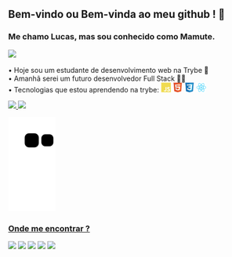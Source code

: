 ## Bem-vindo ou Bem-vinda ao meu github ! 👋
### Me chamo Lucas, mas sou conhecido como Mamute.<br>
<img width="20%" src="https://mamutedev.files.wordpress.com/2022/08/logo.png"/><p>
<div style="display: inline_block">
<p>• Hoje sou um estudante de desenvolvimento web na Trybe 🚀<br>
• Amanhã serei um futuro desenvolvedor Full Stack  🧑‍💻<br>
• Tecnologias que estou aprendendo na trybe:  
  <img align="end" alt="Js" height="20" width="20" src="https://raw.githubusercontent.com/devicons/devicon/master/icons/javascript/javascript-plain.svg">
  <img align="end" alt="HTML" height="20" width="20" src="https://raw.githubusercontent.com/devicons/devicon/master/icons/html5/html5-original.svg">
  <img align="end" alt="CSS" height="20" width="20" src="https://raw.githubusercontent.com/devicons/devicon/master/icons/css3/css3-original.svg">
  <img align="end" alt="React" height="20" width="20" src="https://raw.githubusercontent.com/devicons/devicon/master/icons/react/react-original.svg">
</div></p>

<div>
  <a href="https://github.com/MamuteDev">
  <img width="50%"  src="https://github-readme-stats.vercel.app/api?username=MamuteDev&show_icons=true&theme=github_dark&include_all_commits=true&count_private=true"/>
   <img  width ="45%" src="https://github-readme-stats.vercel.app/api/top-langs/?username=MamuteDev&&langs_count=7&theme=github_dark"/>
</div>

 
  ![Snake animation](https://github.com/MamuteDev/MamuteDev/blob/output/github-contribution-grid-snake.svg)
  
### Onde me encontrar ?
 
<div>
  <a href="https://www.linkedin.com/in/lucaslirasc" target="_blank"><img src="https://img.shields.io/badge/-LinkedIn-%230077B5?style=for-the-badge&logo=linkedin&logoColor=white" target="_blank"></a> 
  <a href="https://instagram.com/lucaslscunha" target="_blank"><img src="https://img.shields.io/badge/-Instagram-%23E4405F?style=for-the-badge&logo=instagram&logoColor=white" target="_blank"></a>
 <a href="https://discord.gg/" target="_blank"><img src="https://img.shields.io/badge/Discord-7289DA?style=for-the-badge&logo=discord&logoColor=white" target="_blank"></a> 
 <a href = "mailto:lucaslscunha@gmail.com"><img src="https://img.shields.io/badge/-Gmail-%23333?style=for-the-badge&logo=gmail&logoColor=white" target="_blank"></a>
 <a href="https://steamcommunity.com/id/Mamut3br/" target="_blank"><img src="https://img.shields.io/badge/Steam-000000?style=for-the-badge&logo=steam&logoColor=white" target="_blank"></a>
</div>
